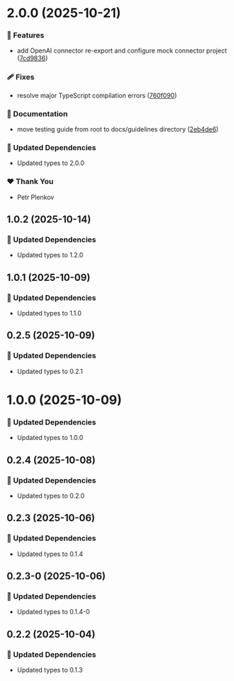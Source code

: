 # 2.0.0 (2025-10-21)

### 🚀 Features

- add OpenAI connector re-export and configure mock connector project ([7cd9836](https://github.com/genai-tools/anygpt/commit/7cd9836))

### 🩹 Fixes

- resolve major TypeScript compilation errors ([760f090](https://github.com/genai-tools/anygpt/commit/760f090))

### 📖 Documentation

- move testing guide from root to docs/guidelines directory ([2eb4de6](https://github.com/genai-tools/anygpt/commit/2eb4de6))

### 🧱 Updated Dependencies

- Updated types to 2.0.0

### ❤️ Thank You

- Petr Plenkov

## 1.0.2 (2025-10-14)

### 🧱 Updated Dependencies

- Updated types to 1.2.0

## 1.0.1 (2025-10-09)

### 🧱 Updated Dependencies

- Updated types to 1.1.0

## 0.2.5 (2025-10-09)

### 🧱 Updated Dependencies

- Updated types to 0.2.1

# 1.0.0 (2025-10-09)

### 🧱 Updated Dependencies

- Updated types to 1.0.0

## 0.2.4 (2025-10-08)

### 🧱 Updated Dependencies

- Updated types to 0.2.0

## 0.2.3 (2025-10-06)

### 🧱 Updated Dependencies

- Updated types to 0.1.4

## 0.2.3-0 (2025-10-06)

### 🧱 Updated Dependencies

- Updated types to 0.1.4-0

## 0.2.2 (2025-10-04)

### 🧱 Updated Dependencies

- Updated types to 0.1.3
